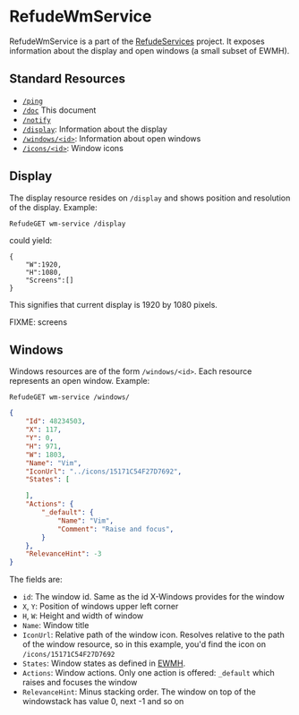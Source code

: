 # RefudeWmService

RefudeWmService is a part of the [RefudeServices](http://github.com/surlykke/RefudeServices) project. 
It exposes information about the display and open windows (a small subset of EWMH).

## Standard Resources 

- [`/ping`](http://github.com/surlykke/RefudeServices#ping)
- [`/doc`](http://github.com/surlykke/RefudeServices#doc) This document
- [`/notify`](http://github.com/surlykke/RefudeServices#notify)
- [`/display`](#display): Information about the display 
- [`/windows/<id>`](): Information about open windows
- [`/icons/<id>`](#icons): Window icons

## Display

The display resource resides on `/display` and shows position and resolution of the display. Example:

```
RefudeGET wm-service /display
```
could yield:

```
{
	"W":1920,
	"H":1080,
	"Screens":[]
}
```
This signifies that current display is 1920 by 1080 pixels.

FIXME: screens

## Windows

Windows resources are of the form `/windows/<id>`. Each resource represents an open window. Example:

```
RefudeGET wm-service /windows/
```

```json
{
    "Id": 48234503,
    "X": 117,
    "Y": 0,
    "H": 971,
    "W": 1803,
    "Name": "Vim",
    "IconUrl": "../icons/15171C54F27D7692",
    "States": [

    ],
    "Actions": {
        "_default": {
            "Name": "Vim",
            "Comment": "Raise and focus",
        }
    },
    "RelevanceHint": -3
}
```

The fields are:
- `id`: The window id. Same as the id X-Windows provides for the window
- `X`, `Y`: Position of windows upper left corner  
- `H`, `W`: Height and width of window
- `Name`: Window title
- `IconUrl`: Relative path of the window icon. Resolves relative to the path of the window resource, so in this example, you'd find
  the icon on `/icons/15171C54F27D7692`
- `States`: Window states as defined in [EWMH](https://specifications.freedesktop.org/wm-spec/wm-spec-latest.html#idm140200472615568).
- `Actions`: Window actions. Only one action is offered: `_default` which raises and focuses the window
- `RelevanceHint`: Minus stacking order. The window on top of the windowstack has value 0, next -1 and so on



